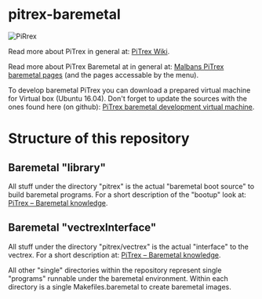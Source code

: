 # pitrex-baremetal
![PiRrex](http://vide.malban.de/wp-content/uploads/2020/01/pitrex-1-1024x843.png)

Read more about PiTrex in general at: [PiTrex Wiki](http://www.ombertech.com/cnk/pitrex/wiki/index.php).

Read more about PiTrex Baremetal at  in general at: [Malbans PiTrex baremetal pages](http://vide.malban.de/pitrex) (and the pages accessable by the menu).

To develop baremetal PiTrex you can download a prepared virtual machine for Virtual box (Ubuntu 16.04). Don't forget to update the sources with the ones found here (on github):  [PiTrex baremetal development virtual machine](http://vide.malban.de/pitrex/pitrex-baremetal-quick-start-unfinished).


# Structure of this repository

## Baremetal "library"
All stuff under the directory "pitrex" is the actual "baremetal boot source" to build baremetal programs. For a short description of the "bootup" look at: [PiTrex – Baremetal knowledge](http://vide.malban.de/pitrex/pitrex-baremetal-knowledge).

## Baremetal "vectrexInterface"
All stuff under the directory "pitrex/vectrex" is the actual "interface" to the vectrex. For a short description at: [PiTrex – Baremetal knowledge](http://vide.malban.de/pitrex/pitrex-baremetal-vectrexinterface-c).

All other "single" directories within the repository represent single "programs" runnable under the baremetal environment. Within each directory is a single Makefiles.baremetal to create baremetal images.
